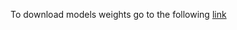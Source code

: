 To download models weights go to the following [link](https://studentiunict-my.sharepoint.com/:f:/g/personal/rggcdv96t22a494e_studium_unict_it/EvhYqdAgpddHkor4yKfxU-UBm_TONG3VkzFmjNBRbQKe-Q?e=0TDHu3)
